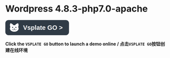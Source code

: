 # Wordpress 4.8.3-php7.0-apache

<a href="https://www.vsplate.com/?docker-compose=https://github.com/vsplate/dcenvs/wordpress/4.8.3-php7.0-apache"><img alt="VSPLATE GO" src="https://raw.githubusercontent.com/vsplate/images/master/vsgo_btn.png" width="200px"></a>

**Click the `VSPLATE GO` button to launch a demo online / 点击`VSPLATE GO`按钮创建在线环境**